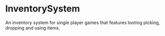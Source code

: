 # InventorySystem
An inventory system for single player games that features looting picking, dropping and using items.
